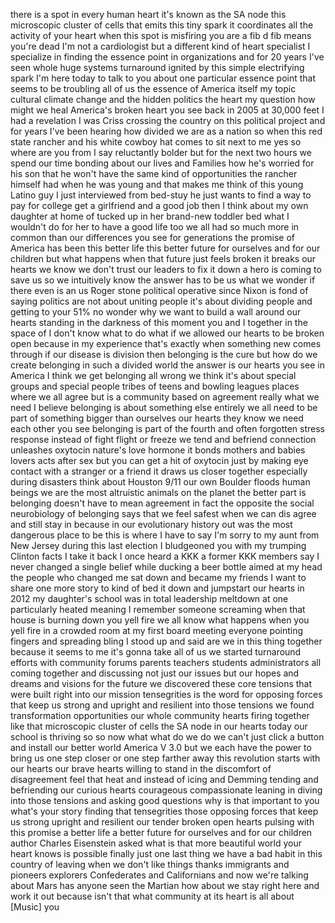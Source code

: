 
there is a spot in every human heart
it&#39;s known as the SA node this
microscopic cluster of cells that emits
this tiny spark it coordinates all the
activity of your heart when this spot is
misfiring you are a fib d fib means
you&#39;re dead I&#39;m not a cardiologist but a
different kind of heart specialist I
specialize in finding the essence point
in organizations and for 20 years I&#39;ve
seen whole huge systems turnaround
ignited by this simple electrifying
spark I&#39;m here today to talk to you
about one particular essence point that
seems to be troubling all of us the
essence of America itself
my topic cultural climate change and the
hidden politics the heart my question
how might we heal America&#39;s broken heart
you see back in 2005 at 30,000 feet I
had a revelation
I was Criss crossing the country on this
political project and for years I&#39;ve
been hearing how divided we are as a
nation so when this red state rancher
and his white cowboy hat comes to sit
next to me yes so where are you from
I say reluctantly bolder
but for the next two hours we spend our
time bonding about our lives and
Families how he&#39;s worried for his son
that he won&#39;t have the same kind of
opportunities the rancher himself had
when he was young and that makes me
think of this young Latino guy I just
interviewed from bed-stuy he just wants
to find a way to pay for college get a
girlfriend and a good job then I think
about my own daughter at home of tucked
up in her brand-new toddler bed what I
wouldn&#39;t do for her to have a good life
too we all had so much more in common
than our differences you see for
generations the promise of America has
been this better life this better future
for ourselves and for our children but
what happens when that future just feels
broken it breaks our hearts we know we
don&#39;t trust our leaders to fix it down a
hero is coming to save us
so we intuitively know the answer has to
be us what we wonder if there even is an
us Roger stone political operative since
Nixon is fond of saying politics are not
about uniting people it&#39;s about dividing
people and getting to your 51% no wonder
why we want to build a wall around our
hearts standing in the darkness of this
moment you and I together in the space
of I don&#39;t know what to do what if we
allowed our hearts to be broken open
because in my experience that&#39;s exactly
when something new
comes through if our disease is division
then belonging is the cure but how do we
create belonging in such a divided world
the answer is our hearts you see in
America I think we get belonging all
wrong we think it&#39;s about special groups
and special people tribes of teens and
bowling leagues places where we all
agree but is a community based on
agreement really what we need
I believe belonging is about something
else entirely we all need to be part of
something bigger than ourselves our
hearts they know we need each other
you see belonging is part of the fourth
and often forgotten stress response
instead of fight flight or freeze
we tend and befriend connection
unleashes oxytocin nature&#39;s love hormone
it bonds mothers and babies lovers acts
after sex but you can get a hit of
oxytocin just by making eye contact with
a stranger or a friend it draws us
closer together
especially during disasters think about
Houston 9/11 our own Boulder floods
human beings we are the most altruistic
animals on the planet the better part is
belonging doesn&#39;t have to mean agreement
in fact the opposite the social
neurobiology of belonging says that we
feel safest when we can dis
agree and still stay in because in our
evolutionary history out was the most
dangerous place to be this is where I
have to say I&#39;m sorry to my aunt from
New Jersey during this last election I
bludgeoned you with my trumping Clinton
facts I take it back I once heard a KKK
a former KKK members say I never changed
a single belief while ducking a beer
bottle aimed at my head the people who
changed me sat down and became my
friends I want to share one more story
to kind of bed it down and jumpstart our
hearts in 2012 my daughter&#39;s school was
in total leadership meltdown at one
particularly heated meaning I remember
someone screaming when that house is
burning down you yell fire we all know
what happens when you yell fire in a
crowded room at my first board meeting
everyone pointing fingers and spreading
bling I stood up and said are we in this
thing together because it seems to me
it&#39;s gonna take all of us we started
turnaround efforts with community forums
parents teachers students administrators
all coming together and discussing not
just our issues but our hopes and dreams
and visions for the future we discovered
these core tensions that were built
right into our mission tensegrities
is the word for opposing forces that
keep us strong and upright and resilient
into those tensions we found
transformation opportunities our whole
community hearts firing together like
that
microscopic cluster of cells the SA node
in our
hearts today our school is thriving so
so now what what do we do we can&#39;t just
click a button and install our better
world America V 3.0 but we each have the
power to bring us one step closer or one
step farther away this revolution starts
with our hearts our brave hearts willing
to stand in the discomfort of
disagreement feel that heat and instead
of icing and Demming tending and
befriending our curious hearts
courageous compassionate leaning in
diving into those tensions and asking
good questions why is that important to
you what&#39;s your story finding that
tensegrities those opposing forces that
keep us strong upright and resilient our
tender broken open hearts pulsing with
this promise a better life a better
future for ourselves and for our
children author Charles Eisenstein asked
what is that more beautiful world your
heart knows is possible finally just one
last thing we have a bad habit in this
country of leaving when we don&#39;t like
things thanks immigrants and pioneers
explorers Confederates and Californians
and now we&#39;re talking about Mars has
anyone seen the Martian how about we
stay right here and work it out because
isn&#39;t that what community at its heart
is all about
[Music]
you
